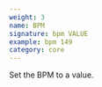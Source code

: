 ```yaml
---
weight: 3
name: BPM
signature: bpm VALUE
example: bpm 149
category: core
---
```

Set the BPM to a value.